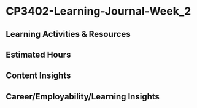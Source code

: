 # CP3402-Learning-Journal-Week_2

## Learning Activities & Resources


## Estimated Hours


## Content Insights


## Career/Employability/Learning Insights
